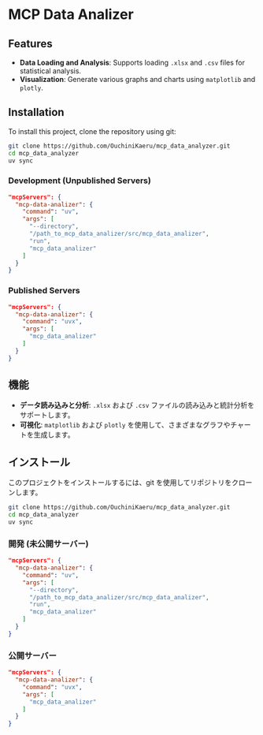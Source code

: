 # MCP Data Analizer

## Features

*   **Data Loading and Analysis**: Supports loading `.xlsx` and `.csv` files for statistical analysis.
*   **Visualization**: Generate various graphs and charts using `matplotlib` and `plotly`.

## Installation

To install this project, clone the repository using git:

```bash
git clone https://github.com/OuchiniKaeru/mcp_data_analyzer.git
cd mcp_data_analyzer
uv sync
```

### Development (Unpublished Servers)
```json
"mcpServers": {
  "mcp-data-analizer": {
    "command": "uv",
    "args": [
      "--directory",
      "/path_to_mcp_data_analizer/src/mcp_data_analizer",
      "run",
      "mcp_data_analizer"
    ]
  }
}
```

### Published Servers
```json
"mcpServers": {
  "mcp-data-analizer": {
    "command": "uvx",
    "args": [
      "mcp_data_analizer"
    ]
  }
}
```

## 機能

*   **データ読み込みと分析**: `.xlsx` および `.csv` ファイルの読み込みと統計分析をサポートします。
*   **可視化**: `matplotlib` および `plotly` を使用して、さまざまなグラフやチャートを生成します。

## インストール

このプロジェクトをインストールするには、git を使用してリポジトリをクローンします。

```bash
git clone https://github.com/OuchiniKaeru/mcp_data_analyzer.git
cd mcp_data_analyzer
uv sync
```

### 開発 (未公開サーバー)
```json
"mcpServers": {
  "mcp-data-analizer": {
    "command": "uv",
    "args": [
      "--directory",
      "/path_to_mcp_data_analizer/src/mcp_data_analizer",
      "run",
      "mcp_data_analizer"
    ]
  }
}
```

### 公開サーバー
```json
"mcpServers": {
  "mcp-data-analizer": {
    "command": "uvx",
    "args": [
      "mcp_data_analizer"
    ]
  }
}
```
